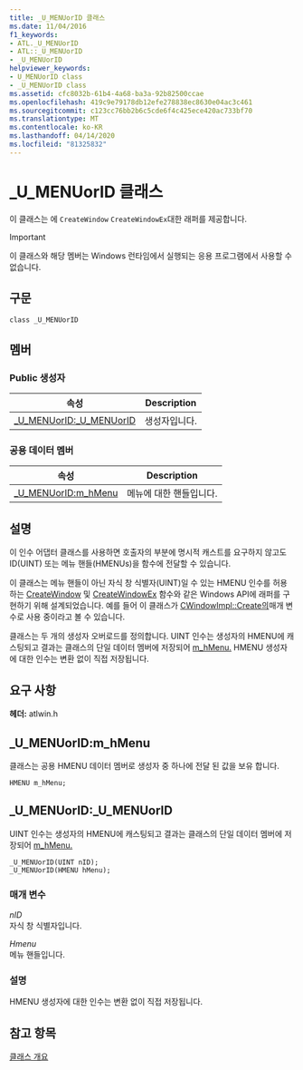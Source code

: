 ```yaml
---
title: _U_MENUorID 클래스
ms.date: 11/04/2016
f1_keywords:
- ATL._U_MENUorID
- ATL::_U_MENUorID
- _U_MENUorID
helpviewer_keywords:
- U_MENUorID class
- _U_MENUorID class
ms.assetid: cfc8032b-61b4-4a68-ba3a-92b82500ccae
ms.openlocfilehash: 419c9e79178db12efe278838ec8630e04ac3c461
ms.sourcegitcommit: c123cc76bb2b6c5cde6f4c425ece420ac733bf70
ms.translationtype: MT
ms.contentlocale: ko-KR
ms.lasthandoff: 04/14/2020
ms.locfileid: "81325832"
---
```

# <a name="_u_menuorid-class"></a>_U_MENUorID 클래스

이 클래스는 에 `CreateWindow` `CreateWindowEx`대한 래퍼를 제공합니다.

> [!IMPORTANT]
> 이 클래스와 해당 멤버는 Windows 런타임에서 실행되는 응용 프로그램에서 사용할 수 없습니다.

## <a name="syntax"></a>구문

```
class _U_MENUorID
```

## <a name="members"></a>멤버

### <a name="public-constructors"></a>Public 생성자

|속성|Description|
|----------|-----------------|
|[_U_MENUorID:_U_MENUorID](#_u_menuorid___u_menuorid)|생성자입니다.|

### <a name="public-data-members"></a>공용 데이터 멤버

|속성|Description|
|----------|-----------------|
|[_U_MENUorID:m_hMenu](#_u_menuorid__m_hmenu)|메뉴에 대한 핸들입니다.|

## <a name="remarks"></a>설명

이 인수 어댑터 클래스를 사용하면 호출자의 부분에 명시적 캐스트를 요구하지 않고도 ID(UINT) 또는 메뉴 핸들(HMENUs)을 함수에 전달할 수 있습니다.

이 클래스는 메뉴 핸들이 아닌 자식 창 식별자(UINT)일 수 있는 HMENU 인수를 허용하는 [CreateWindow](/windows/win32/api/winuser/nf-winuser-createwindoww) 및 [CreateWindowEx](/windows/win32/api/winuser/nf-winuser-createwindowexw) 함수와 같은 Windows API에 래퍼를 구현하기 위해 설계되었습니다. 예를 들어 이 클래스가 [CWindowImpl::Create의](cwindowimpl-class.md#create)매개 변수로 사용 중이라고 볼 수 있습니다.

클래스는 두 개의 생성자 오버로드를 정의합니다. UINT 인수는 생성자의 HMENU에 캐스팅되고 결과는 클래스의 단일 데이터 멤버에 저장되어 [m_hMenu.](#_u_menuorid__m_hmenu) HMENU 생성자에 대한 인수는 변환 없이 직접 저장됩니다.

## <a name="requirements"></a>요구 사항

**헤더:** atlwin.h

## <a name="_u_menuoridm_hmenu"></a><a name="_u_menuorid__m_hmenu"></a>_U_MENUorID:m_hMenu

클래스는 공용 HMENU 데이터 멤버로 생성자 중 하나에 전달 된 값을 보유 합니다.

```
HMENU m_hMenu;
```

## <a name="_u_menuorid_u_menuorid"></a><a name="_u_menuorid___u_menuorid"></a>_U_MENUorID:_U_MENUorID

UINT 인수는 생성자의 HMENU에 캐스팅되고 결과는 클래스의 단일 데이터 멤버에 저장되어 [m_hMenu.](#_u_menuorid__m_hmenu)

```
_U_MENUorID(UINT nID);
_U_MENUorID(HMENU hMenu);
```

### <a name="parameters"></a>매개 변수

*nID*<br/>
자식 창 식별자입니다.

*Hmenu*<br/>
메뉴 핸들입니다.

### <a name="remarks"></a>설명

HMENU 생성자에 대한 인수는 변환 없이 직접 저장됩니다.

## <a name="see-also"></a>참고 항목

[클래스 개요](../../atl/atl-class-overview.md)
